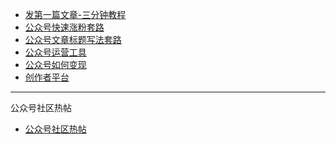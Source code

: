 <!-- docs/_sidebar.md -->
* [发第一篇文章-三分钟教程](发第一篇文章-三分钟教程.md)
* [公众号快速涨粉套路](公众号快速涨粉套路.md)
* [公众号文章标题写法套路](公众号文章标题写法套路.md)
* [公众号运营工具](公众号运营工具.md)
* [公众号如何变现](公众号如何变现.md)
* [创作者平台](创作者平台.md)
---
  公众号社区热帖
* [公众号社区热帖](热帖广场.md)
